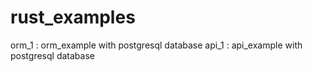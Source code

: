 # rust_examples

orm_1 : orm_example with postgresql database
api_1 : api_example with postgresql database
